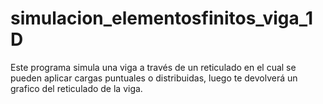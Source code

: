 # simulacion_elementosfinitos_viga_1D
Este programa simula una viga a través de un reticulado en el cual se pueden aplicar cargas puntuales o distribuidas, luego te devolverá un grafico del reticulado de la viga.
